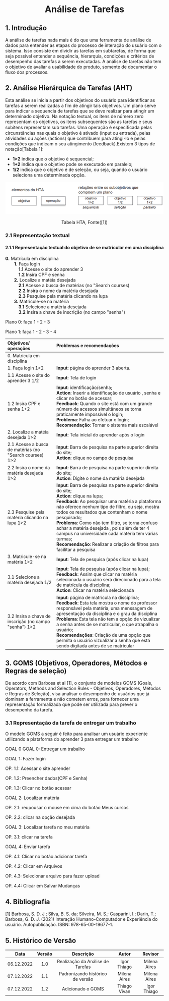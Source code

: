 # <center>Análise de Tarefas

## 1. Introdução

A análise de tarefas nada mais é do que uma ferramenta de análise de dados para entender as etapas do processo de interação do usuário com o sistema. Isso consiste em dividir as tarefas em subtarefas, de forma que seja possível entender a sequência, hierarquia, condições e critérios de desempenho das tarefas a serem executadas. A análise de tarefas não tem o objetivo de avaliar a usabilidade do produto, somente de documentar o fluxo dos processos.

## 2. Análise Hierárquica de Tarefas (AHT)

Esta análise se inicia a partir dos objetivos do usuário para identificar as tarefas a serem realizadas a fim de atingir tais objetivos. Um plano serve para indicar a sequencia de tarefas que se deve realizar para atingir um determinado objetivo. Na notação textual, os itens de número zero representam os objetivos, os itens subsequentes são as tarefas e seus subitens representam sub tarefas. Uma operação é especiﬁcada pelas circunstâncias nas quais o objetivo é ativado (input ou entrada), pelas atividades ou ações (actions) que contribuem para atingi-lo e pelas condições que indicam o seu atingimento (feedback).Existem 3 tipos de notação[Tabela 1]:
 
 * **1>2** indica que o objetivo é sequencial;
 * **1+2** indica que o objetivo pode se executado em paralelo;
 * **1/2** indica que o objetivo é de seleção, ou seja, quando o usuário seleciona uma determinada opção.

![TabelaHTA](/docs/images/TabelaHTA.png)
 <figcaption align="center">Tabela HTA, Fonte([1])</figcaption>

### 2.1 Representação textual

#### 2.1.1 Representação textual do objetivo de se matricular em uma disciplina

**0.** Matrícula em disciplina
<br>&emsp;&emsp;**1.** Faça login
<br>&emsp;&emsp;&emsp;**1.1** Acesse o site do aprender 3
<br>&emsp;&emsp;&emsp;**1.2** Insira CPF e senha
<br>&emsp;&emsp;**2.** Localize a matéia desejada
<br>&emsp;&emsp;&emsp;**2.1** Acesse a busca de matérias (no "Search courses)
<br>&emsp;&emsp;&emsp;**2.2** Insira o nome da matéria desejada
<br>&emsp;&emsp;&emsp;**2.3** Pesquise pela matéria clicando na lupa
<br>&emsp;&emsp;**3.** Matricule-se na matéria
<br>&emsp;&emsp;&emsp;**3.1** Selecione a matéria desejada
<br>&emsp;&emsp;&emsp;**3.2** Insira a chave de inscrição (no campo "senha")

Plano 0: faça 1 - 2 - 3

Plano 1: faça 1 - 2 - 3 - 4

| Objetivos/ operações | Problemas e recomendações |
|:--------------------|:-------------------------|
| 0. Matrícula em disciplina | |
| 1. Faça login 1>2 |  **Input**: página do aprender 3 aberta.|
| 1.1 Acesse o site do aprender 3 1/2 | **Input**: Tela de login|
| 1.2 Insira CPF e senha 1+2 |  **Input**: identificação/senha; <br> **Action**: Inserir a identificação de usuário , senha e clicar no botão de acessar; <br>**Feedback**: Quando o site está com um grande número de acessos simultâneos se torna praticamente impossível o login; <br>**Problema**: Falha ao efetuar o login;<br> **Recomendação**: Tornar o sistema mais escalável|
| 2. Localize a matéia desejada 1>2 |  **Input**: Tela inicial do aprender após o login |
| 2.1 Acesse a busca de matérias  (no "Search courses) 1>2 |  **Input**: Barra de pesquisa na parte superior direita do site; <br> **Action**: clique no campo de pesquisa|
| 2.2 Insira o nome da matéria desejada 1>2 |  **Input**: Barra de pesquisa na parte superior direita do site;<br> **Action**: Digite o nome da matéria desejada|
| 2.3 Pesquise pela matéria clicando na lupa 1>2 |  **Input**: Barra de pesquisa na parte superior direita do site;<br>**Action**: clique na lupa;<br> **Feedback**: Ao pesquisar uma matéria a plataforma não oferece nenhum tipo de filtro, ou seja, mostra todos os resultados que contenham o nome pesquisado; <br>**Problema**: Como não tem filtro, se torna confuso achar a matéria desejada , pois além de ter 4 campus na universidade cada matéria tem várias turmas;<br> **Recomendação**: Realizar a criação de filtros para facilitar a pesquisa |
| 3. Matricule-se na matéria 1>2 | **Input**: Tela de pesquisa (após clicar na lupa) |
| 3.1 Selecione a matéria desejada 1/2 |  **Input**: Tela de pesquisa (após clicar na lupa);<br>**Feedback**: Assim que clicar na matéria selecionada o usuário será direcionado para a tela de matrícula da disciplina;<br>**Action**: Clicar na matéria selecionada|
| 3.2 Insira a chave de inscrição (no campo "senha") 1>2 |  **Input**: página de matrícula na disciplina; <br>**Feedback**: Esta tela mostra o nome do professor responsável pela matéria, uma menssagem de apresentação da disciplina e o grau da disciplina<br>**Problema**: Esta tela não tem a opção de vizualizar a senha antes de se matricular, o que atrapalha o usuário;<br>**Recomendações**: Criação de uma opção que permita o usuário vizualizar a senha que está sendo digitada antes de se matricular|


## 3. GOMS (Objetivos, Operadores, Métodos e Regras de seleção)
De acordo com Barbosa et al [1], o conjunto de modelos GOMS (Goals, Operators, Methods and Selection Rules - Objetivos, Operadores, Métodos e Regras de Seleção), visa analisar o desempenho de usuários que já dominam a ferramenta e não cometem erros, para fornecer uma representação formalizada que pode ser utilizada para prever o desempenho da tarefa.

### 3.1 Representação da tarefa de entregar um trabalho
O modelo GOMS a seguir é feito para analisar um usuário experiente utilizando a plataforma do aprender 3 para entregar um trabalho

GOAL 0
GOAL 0: Entregar um trabalho

GOAL 1: Fazer login

OP. 1.1: Acessar o site aprender

OP. 1.2: Preencher dados(CPF e Senha)

OP. 1.3: Clicar no botão acessar

GOAL 2: Localizar matéria

OP. 2.1: reupousar o mouse em cima do botão Meus cursos

OP. 2.2: clicar na opção desejada

GOAL 3: Localizar tarefa no meu matéria

OP. 3.1: clicar na tarefa

GOAL 4: Enviar tarefa

OP. 4.1: Clicar no botão adicionar tarefa

OP. 4.2: Clicar em Arquivos

OP. 4.3: Selecionar arquivo para fazer upload

OP. 4.4: Clicar em Salvar Mudanças


## 4. Bibliografia
 [1] Barbosa, S. D. J.; Silva, B. S. da; Silveira, M. S.; Gasparini, I.; Darin, T.; Barbosa, G. D. J. (2021) Interação Humano-Computador e Experiência do usuário. Autopublicação. ISBN: 978-65-00-19677-1.
## 5. Histórico de Versão
 
| Data       | Versão | Descrição            | Autor             | Revisor |
|:----------:|:------:|:--------------------:|:-----------------:|:-------:|
| 06.12.2022 | 1.0 | Realização da Análise de Tarefas | Igor Thiago | Milena Aires |
| 07.12.2022 | 1.1 | Padronizando histórico de versão | Milena Aires | Milena Aires |
| 07.12.2022 | 1.2 | Adicionado o GOMS | Thiago Vivan | Igor Thiago |
 
 
